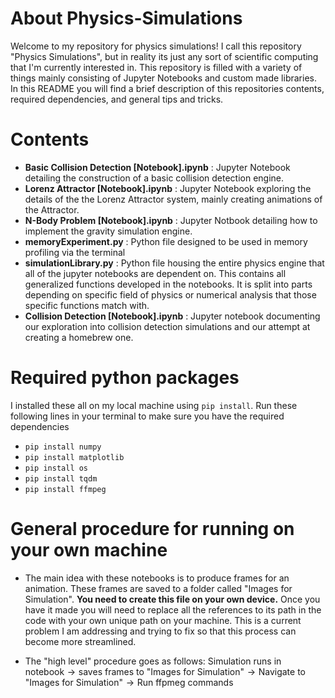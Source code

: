 # About Physics-Simulations

Welcome to my repository for physics simulations! I call this repository "Physics Simulations", but in reality its just any sort of scientific computing that I'm currently interested in. This repository is filled with a variety of things mainly consisting of Jupyter Notebooks and custom made libraries. In this README you will find a brief description of this repositories contents, required dependencies, and general tips and tricks.

# Contents
- **Basic Collision Detection [Notebook].ipynb** : Jupyter Notebook detailing the construction of a basic collision detection engine.
- **Lorenz Attractor [Notebook].ipynb** : Jupyter Notebook exploring the details of the the Lorenz Attractor system, mainly creating animations of the Attractor.
- **N-Body Problem [Notebook].ipynb** : Jupyter Notbook detailing how to implement the gravity simulation engine.
- **memoryExperiment.py** : Python file designed to be used in memory profiling via the terminal
- **simulationLibrary.py** : Python file housing the entire physics engine that all of the jupyter notebooks are dependent on. This contains all generalized functions developed in the notebooks. It is split into parts depending on specific field of physics or numerical analysis that those specific functions match with.
- **Collision Detection [Notebook].ipynb** : Jupyter notebook documenting our exploration into collision detection simulations and our attempt at creating a homebrew one.

# Required python packages

I installed these all on my local machine using ```pip install```. Run these following lines in your terminal to make sure you have the required dependencies
- ```pip install numpy```
- ```pip install matplotlib```
- ```pip install os```
- ```pip install tqdm```
- ```pip install ffmpeg```

# General procedure for running on your own machine
- The main idea with these notebooks is to produce frames for an animation. These frames are saved to a folder called "Images for Simulation". **You need to create this file on your own device.** Once you have it made you will need to replace all the references to its path in the code with your own unique path on your machine. This is a current problem I am addressing and trying to fix so that this process can become more streamlined.

- The "high level" procedure goes as follows: $\text{Simulation runs in notebook} \rightarrow \text{saves frames to "Images for Simulation"} \rightarrow \text{Navigate to "Images for Simulation"} \rightarrow \text{Run ffpmeg commands}$


